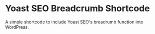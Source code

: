 Yoast SEO Breadcrumb Shortcode
==============================

A simple shortcode to include Yoast SEO's breadrumb function into WordPress.
